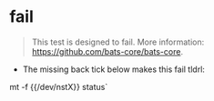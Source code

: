 # fail

> This test is designed to fail.
> More information: <https://github.com/bats-core/bats-core>.

- The missing back tick below makes this fail tldrl:

mt -f {{/dev/nstX}} status`
